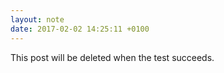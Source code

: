 ```yaml
---
layout: note
date: 2017-02-02 14:25:11 +0100
---
```

This post will be deleted when the test succeeds.